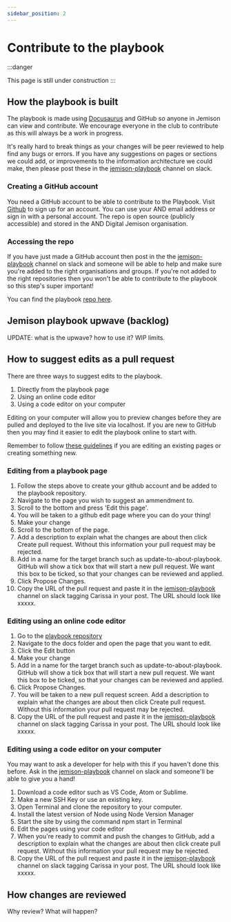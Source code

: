 ```yaml
---
sidebar_position: 2
---
```


# Contribute to the playbook

:::danger

This page is still under construction
:::

## How the playbook is built
The playbook is made using [Docusaurus](https://docusaurus.io/) and GitHub so anyone in Jemison can view and contribute. We encourage everyone in the club to contribute as this will always be a work in progress.

It's really hard to break things as your changes will be peer reviewed to help find any bugs or errors. If you have any suggestions on pages or sections we could add, or improvements to the information architecture we could make, then please post these in the [jemison-playbook](https://and-jemison.slack.com/archives/C02CEJ7JP40) channel on slack.

### Creating a GitHub account
You need a GitHub account to be able to contribute to the Playbook. Visit [Github](https://github.com/) to sign up for an account. You can use your AND email address or sign in with a personal account. The repo is open source (publicly accessible) and stored in the AND Digital Jemison organisation.

### Accessing the repo
If you have just made a GitHub account then post in the the [jemison-playbook](https://and-jemison.slack.com/archives/C02CEJ7JP40) channel on slack and someone will be able to help and make sure you're added to the right organisations and groups. If you're not added to the right repositories then you won't be able to contribute to the playbook so this step's super important!

You can find the playbook [repo here](https://github.com/AND-Digital-Jemison/jemison-playbook).

## Jemison playbook upwave (backlog)
UPDATE: what is the upwave? how to use it? WIP limits.

## How to suggest edits as a pull request
There are three ways to suggest edits to the playbook.

1. Directly from the playbook page
2. Using an online code editor
3. Using a code editor on your computer

Editing on your computer will allow you to preview changes before they are pulled and deployed to the live site via localhost. If you are new to GitHub then you may find it easier to edit the playbook online to start with.

Remember to follow [these guidelines](https://jemison-playbook.netlify.app/#guidelines-for-pages) if you are editing an existing pages or creating something new.

### Editing from a playbook page
1. Follow the steps above to create your github account and be added to the playbook repository.
2. Navigate to the page you wish to suggest an ammendment to.
3. Scroll to the bottom and press 'Edit this page'.
4. You will be taken to a github edit page where you can do your thing!
5. Make your change
6. Scroll to the bottom of the page.
7. Add a description to explain what the changes are about then click Create pull request. Without this information your pull request may be rejected.
8. Add in a name for the target branch such as update-to-about-playbook. GitHub will show a tick box that will start a new pull request. We want this box to be ticked, so that your changes can be reviewed and applied.
9. Click Propose Changes.
10. Copy the URL of the pull request and paste it in the [jemison-playbook](https://and-jemison.slack.com/archives/C02CEJ7JP40) channel on slack tagging Carissa in your post. The URL should look like xxxxx.


### Editing using an online code editor
1. Go to the [playbook repository](https://github.com/AND-Digital-Jemison/jemison-playbook)
2. Navigate to the docs folder and open the page that you want to edit.
3. Click the Edit button
4. Make your change
5. Add in a name for the target branch such as update-to-about-playbook. GitHub will show a tick box that will start a new pull request. We want this box to be ticked, so that your changes can be reviewed and applied.
6. Click Propose Changes.
7. You will be taken to a new pull request screen. Add a description to explain what the changes are about then click Create pull request. Without this information your pull request may be rejected.
8. Copy the URL of the pull request and paste it in the [jemison-playbook](https://and-jemison.slack.com/archives/C02CEJ7JP40) channel on slack tagging Carissa in your post. The URL should look like xxxxx.


### Editing using a code editor on your computer
You may want to ask a developer for help with this if you haven't done this before. Ask in the [jemison-playbook](https://and-jemison.slack.com/archives/C02CEJ7JP40) channel on slack and someone'll be able to give you a hand!

1. Download a code editor such as VS Code, Atom or Sublime.
2. Make a new SSH Key or use an existing key.
3. Open Terminal and clone the repository to your computer.
4. Install the latest version of Node using Node Version Manager
5. Start the site by using the command npm start in Terminal
6. Edit the pages using your code editor
7. When you're ready to commit and push the changes to GitHub, add a description to explain what the changes are about then click create pull request. Without this information your pull request may be rejected.
8. Copy the URL of the pull request and paste it in the [jemison-playbook](https://and-jemison.slack.com/archives/C02CEJ7JP40) channel on slack tagging Carissa in your post. The URL should look like xxxxx.

## How changes are reviewed
Why review?
What will happen?
